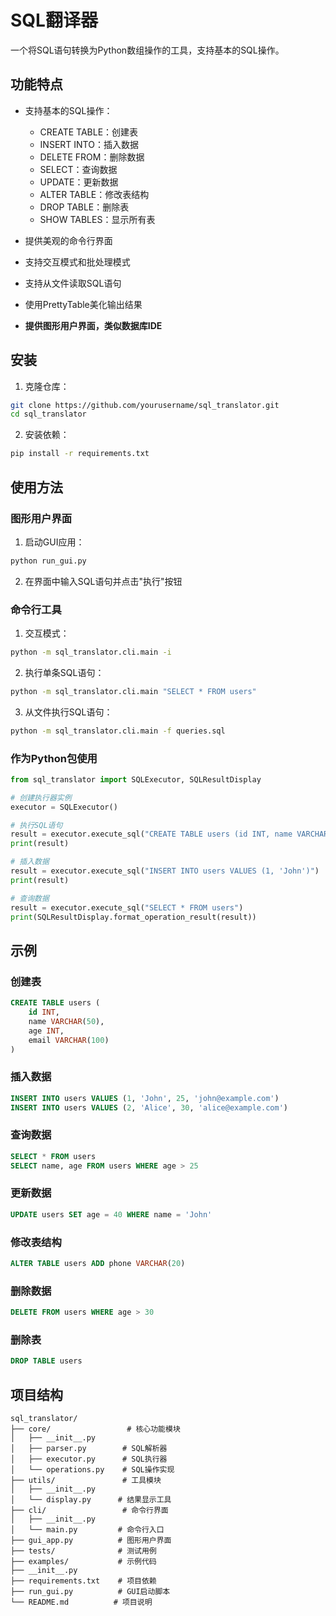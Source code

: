 # SQL翻译器

一个将SQL语句转换为Python数组操作的工具，支持基本的SQL操作。

## 功能特点

- 支持基本的SQL操作：
  - CREATE TABLE：创建表
  - INSERT INTO：插入数据
  - DELETE FROM：删除数据
  - SELECT：查询数据
  - UPDATE：更新数据
  - ALTER TABLE：修改表结构
  - DROP TABLE：删除表
  - SHOW TABLES：显示所有表

- 提供美观的命令行界面
- 支持交互模式和批处理模式
- 支持从文件读取SQL语句
- 使用PrettyTable美化输出结果
- **提供图形用户界面，类似数据库IDE**

## 安装

1. 克隆仓库：
```bash
git clone https://github.com/yourusername/sql_translator.git
cd sql_translator
```

2. 安装依赖：
```bash
pip install -r requirements.txt
```

## 使用方法

### 图形用户界面

1. 启动GUI应用：
```bash
python run_gui.py
```

2. 在界面中输入SQL语句并点击"执行"按钮

### 命令行工具

1. 交互模式：
```bash
python -m sql_translator.cli.main -i
```

2. 执行单条SQL语句：
```bash
python -m sql_translator.cli.main "SELECT * FROM users"
```

3. 从文件执行SQL语句：
```bash
python -m sql_translator.cli.main -f queries.sql
```

### 作为Python包使用

```python
from sql_translator import SQLExecutor, SQLResultDisplay

# 创建执行器实例
executor = SQLExecutor()

# 执行SQL语句
result = executor.execute_sql("CREATE TABLE users (id INT, name VARCHAR(50))")
print(result)

# 插入数据
result = executor.execute_sql("INSERT INTO users VALUES (1, 'John')")
print(result)

# 查询数据
result = executor.execute_sql("SELECT * FROM users")
print(SQLResultDisplay.format_operation_result(result))
```

## 示例

### 创建表
```sql
CREATE TABLE users (
    id INT,
    name VARCHAR(50),
    age INT,
    email VARCHAR(100)
)
```

### 插入数据
```sql
INSERT INTO users VALUES (1, 'John', 25, 'john@example.com')
INSERT INTO users VALUES (2, 'Alice', 30, 'alice@example.com')
```

### 查询数据
```sql
SELECT * FROM users
SELECT name, age FROM users WHERE age > 25
```

### 更新数据
```sql
UPDATE users SET age = 40 WHERE name = 'John'
```

### 修改表结构
```sql
ALTER TABLE users ADD phone VARCHAR(20)
```

### 删除数据
```sql
DELETE FROM users WHERE age > 30
```

### 删除表
```sql
DROP TABLE users
```

## 项目结构

```
sql_translator/
├── core/                 # 核心功能模块
│   ├── __init__.py
│   ├── parser.py        # SQL解析器
│   ├── executor.py      # SQL执行器
│   └── operations.py    # SQL操作实现
├── utils/               # 工具模块
│   ├── __init__.py
│   └── display.py      # 结果显示工具
├── cli/                 # 命令行界面
│   ├── __init__.py
│   └── main.py         # 命令行入口
├── gui_app.py          # 图形用户界面
├── tests/              # 测试用例
├── examples/           # 示例代码
├── __init__.py
├── requirements.txt    # 项目依赖
├── run_gui.py          # GUI启动脚本
└── README.md          # 项目说明
```


